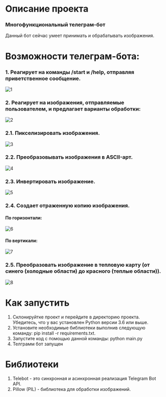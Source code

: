 # Описание проекта

  ### Многофункциональный телеграм-бот

  Данный бот сейчас умеет принимать и обрабатывать изображения.

# Возможности телеграм-бота:

### 1. Реагирует на команды /start и /help, отправляя приветственное сообщение.

   ![1](https://github.com/user-attachments/assets/cf7a9e23-e63a-42e1-9b08-1bd7717de9c3)

### 2. Реагирует на изображения, отправляемые пользователем, и предлагает варианты обработки:

   ![2](https://github.com/user-attachments/assets/732a9403-598e-42fd-bab5-89237e30d2e5)

### 2.1. Пикселизировать изображения.

  ![3](https://github.com/user-attachments/assets/edc102af-b662-4c6d-9f4e-21bb229f6023)

### 2.2. Преобразовывать изображения в ASCII-арт.

  ![4](https://github.com/user-attachments/assets/e8c37fb3-9181-4567-8a3b-728c26335005)

### 2.3. Инвертировать изображение.

  ![5](https://github.com/user-attachments/assets/663fff45-d33d-425e-a3a1-8106d8df5a70)

### 2.4. Создает отраженную копию изображения.

  #### По горизонтали:

  ![6](https://github.com/user-attachments/assets/9d4b3b59-6219-49a7-bd0a-6fd3a71f9d14)

  #### По вертикали:

  ![7](https://github.com/user-attachments/assets/d8230c6b-7d21-4093-b1ea-2bd8eb634b3b)

### 2.5. Преобразовать изображение в тепловую карту (от синего (холодные области) до красного (теплые области)).

  ![8](https://github.com/user-attachments/assets/c9a9fc34-0623-4dcf-831a-dbaf2141eb43)

# Как запустить
  
  1. Склонируйтке проект и перейдите в директорию проекта. Убедитесь, что у вас установлен Python версии 3.6 или выше.
  2. Установите необходимые библиотеки выполнив следующую команду: pip install -r requirements.txt.
  3. Запустите код с помощью данной команды: python main.py
  4. Телграмм бот запущен

# Библиотеки

1. Telebot - это синхронная и асинхронная реализация Telegram Bot API.
2. Pillow (PIL) - библиотека для обработки изображений.
